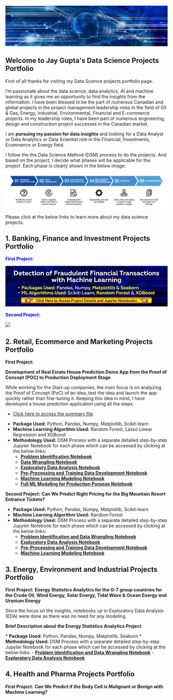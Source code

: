 ![](/image/bkjaygupta.jpg)

## Welcome to Jay Gupta's Data Science Projects Portfolio

First of all thanks for visiting my Data Science projects portfolio page.

<p>I’m passionate about the data science, data analytics, AI and machine learning as it gives me an opportunity to find the insights from the information. I have been blessed to be the part of numerous Canadian and global projects in the project management leadership roles in the field of Oil &amp; Gas, Energy, Industrial, Environmental, Financial and E-commerce projects. In my leadership roles, I have been part of numerous engineering, design and construction project successes in the Canadian market.</p> 
<p>I am <b>pursuing my passion for data insights</b> and looking for a Data Analyst or Data Analytics or Data Scientist role in the Financial, Investments, Ecommerce or Energy field.</p>
<p>I follow the the Data Science Method (DSM) process to do the projects. And based on the project, I decide what phases will be applicable for the project. Each phase is clearly shown in the below image:</p>

![](/image/MLmethodology.jpg)

Please click at the below links to learn more about my data science projects.

## 1. Banking, Finance and Investment Projects Portfolio
<span style="font-size=30; color:blue">**First Project:** </span>

<a href="https://github.com/jayguptacal/BankingAndInvestments/blob/main/FinancialFraudDetection/readme.md" target="_blank">![](/image/bannerfinancialportfolio.jpg)</a>

<span style="font-size=30; color:blue"> **Second Project:** </span>

<a href="https://github.com/jayguptacal/BankingAndInvestments/blob/main/StockTradingIndicators/readme.md" target="_blank">![](/images/SPYTradingPortfolio.jpg)</a>


## 2. Retail, Ecommerce and Marketing Projects Portfolio

**First Project:** 

<b>Development of Real Estate House Prediction Demo App from the Proof of Concept (POC) to Production Deployment Stage</b>

<p>While working for the Start-up companies, the main focus is on analyzing the Proof of Concept (PoC) of an idea, test the idea and launch the app quickly rather than fine-tuning it. Keeping this idea in mind, I have developed a house prediction application using all the steps.</p>

- [Click here to access the summary file](https://github.com/jayguptacal/RetailAndMarketing/blob/main/HouseSalesPricePrediction/readme.md)

* <b>Package Used:</b> Python, Pandas, Numpy, Matplotlib, Scikit-learn
* <b>Machine Learning Algorithm Used:</b> Random Forest, Lasso Linear Regression and XGBoost
* <b>Methodology Used:</b> DSM Process with a separate detailed step-by-step Jupyter Notebook for each phase which can be accessed by clicking at the below links:
  - <a href="https://github.com/jayguptacal/RetailAndMarketing/blob/main/HouseSalesPricePrediction/1_Problem_Identification_House_Prices.ipynb" target="_blank"><b>Problem Identification Notebook</b></a>
  - <a href="https://github.com/jayguptacal/RetailAndMarketing/blob/main/HouseSalesPricePrediction/2_Data_Wrangling_House_Prices.ipynb" target="_blank"><b>Data Wrangling Notebook</b></a>
  - <a href="https://github.com/jayguptacal/RetailAndMarketing/blob/main/HouseSalesPricePrediction/3_EDA_House_Prices.ipynb" target="_blank"><b>Exploratory Data Analysis Notebook</b></a>
  - <a href="https://github.com/jayguptacal/RetailAndMarketing/blob/main/HouseSalesPricePrediction/4_Preprocessing_TrainingData_HousePrices.ipynb" target="_blank"><b>Pre-Processing and Training Data Development Notebook</b></a>
  - <a href="https://github.com/jayguptacal/RetailAndMarketing/blob/main/HouseSalesPricePrediction/5_Machine_Learning_House_Prices.ipynb" target="_blank"><b>Machine Learning Modeling Notebook</b></a>
  -  <a href="https://github.com/jayguptacal/RetailAndMarketing/blob/main/HouseSalesPricePrediction/6a_FullMLPipeline_ProductionPurpose.ipynb" target="_blank"><b>Full ML Modeling for Production Purpose Notebook</b></a>

**Second Project:** 
<b>Can We Predict Right Pricing for the Big Mountain Resort Entrance Tickets?</b>
* <b>Package Used:</b> Python, Pandas, Numpy, Matplotlib, Scikit-learn
* <b>Machine Learning Algorithm Used:</b> Random Forest
* <b>Methodology Used:</b> DSM Process with a separate detailed step-by-step Jupyter Notebook for each phase which can be accessed by clicking at the below links:
  - <a href="https://github.com/jayguptacal/RetailAndMarketing/blob/main/BigMountainResortPricing/Notebooks/02_data_wrangling.ipynb" target="_blank"><b>Problem Identification and Data Wrangling Notebook</b></a>
  - <a href="https://github.com/jayguptacal/RetailAndMarketing/blob/main/BigMountainResortPricing/Notebooks/03_exploratory_data_analysis.ipynb" target="_blank"><b>Exploratory Data Analysis Notebook</b></a>
  - <a href="https://github.com/jayguptacal/RetailAndMarketing/blob/main/BigMountainResortPricing/Notebooks/04_preprocessing_and_training.ipynb" target="_blank"><b>Pre-Processing and Training Data Development Notebook</b></a>
  - <a href="https://github.com/jayguptacal/RetailAndMarketing/blob/main/BigMountainResortPricing/Notebooks/05_modeling.ipynb" target="_blank"><b>Machine Learning Modeling Notebook</b></a>

## 3. Energy, Environment and Industrial Projects Portfolio

**First Project:** <b>Energy Statistics Analytics for the G-7 group countries for the Crude Oil, Wind Energy, Solar Energy, Tidal Wave & Ocean Energy and Uranium Energy</b>

<p>Since the focus on the insights, notebooks up to Exploratory Data Analysis (EDA) were done as there was no need for any modeling.</p>
<p><b>Brief Description about the Energy Statistics Analytics Project</b></p>
* <b>Package Used:</b> Python, Pandas, Numpy, Matplotlib, Seaborn
* <b>Methodology Used:</b> DSM Process with a separate detailed step-by-step Jupyter Notebook for each phase which can be accessed by clicking at the below links:
  - <a href="https://github.com/jayguptacal/EnergyProjects/blob/main/EnergyStatsProject/Energy_Stats_DataWrangling.ipynb" target="_blank"><b>Problem Identification and Data Wrangling Notebook</b></a>
  - <a href="https://github.com/jayguptacal/EnergyProjects/blob/main/EnergyStatsProject/Energy_Stats_EDA.ipynb" target="_blank"><b>Exploratory Data Analysis Notebook</b></a>

## 4. Health and Pharma Projects Portfolio

**First Project:** <b>Can We Predict if the Body Cell is Malignant or Benign with Machine Learning?</b>
